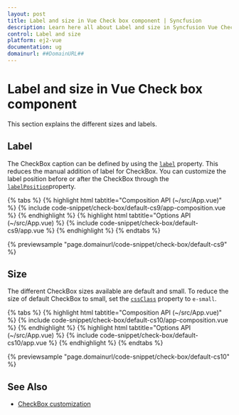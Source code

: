 ```yaml
---
layout: post
title: Label and size in Vue Check box component | Syncfusion
description: Learn here all about Label and size in Syncfusion Vue Check box component of Syncfusion Essential JS 2 and more.
control: Label and size 
platform: ej2-vue
documentation: ug
domainurl: ##DomainURL##
---
```


# Label and size in Vue Check box component

This section explains the different sizes and labels.

## Label

The CheckBox caption can be defined by using the [`label`](https://ej2.syncfusion.com/vue/documentation/api/check-box/#label) property. This reduces the manual addition of label for CheckBox. You can customize the label position before or after the CheckBox through the [`labelPosition`](https://ej2.syncfusion.com/vue/documentation/api/check-box/#labelposition)property.

{% tabs %}
{% highlight html tabtitle="Composition API (~/src/App.vue)" %}
{% include code-snippet/check-box/default-cs9/app-composition.vue %}
{% endhighlight %}
{% highlight html tabtitle="Options API (~/src/App.vue) %}
{% include code-snippet/check-box/default-cs9/app.vue %}
{% endhighlight %}
{% endtabs %}
        
{% previewsample "page.domainurl/code-snippet/check-box/default-cs9" %}

## Size

The different CheckBox sizes available are default and small. To reduce the size of default CheckBox to small, set the [`cssClass`](https://ej2.syncfusion.com/vue/documentation/api/check-box/#cssclass) property to `e-small`.

{% tabs %}
{% highlight html tabtitle="Composition API (~/src/App.vue)" %}
{% include code-snippet/check-box/default-cs10/app-composition.vue %}
{% endhighlight %}
{% highlight html tabtitle="Options API (~/src/App.vue) %}
{% include code-snippet/check-box/default-cs10/app.vue %}
{% endhighlight %}
{% endtabs %}
        
{% previewsample "page.domainurl/code-snippet/check-box/default-cs10" %}

## See Also

* [CheckBox customization](./how-to/customized-checkbox)